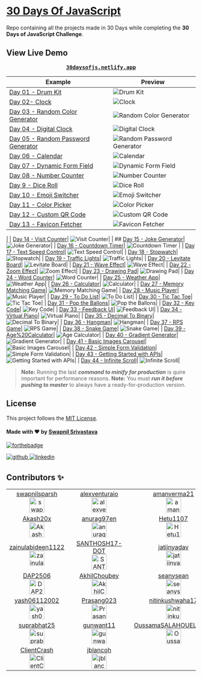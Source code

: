 # [30 Days Of JavaScript](30daysofjs.netlify.app)
Repo containing all the projects made in 30 Days while completing the <b>30 Days of JavaScript Challenge</b>.

## View Live Demo
<pre><center><a href="https://30daysofjs.netlify.app/"><b>30daysofjs.netlify.app</b></a></center></pre>

| Example  | Preview |
|---|---|
| [Day 01 - Drum Kit](https://30daysofjs.netlify.app/01%20-%20Drum%20Kit/) | ![Drum Kit](30DaysOfJavascript/assets/01.png)|
| [Day 02- Clock](https://30daysofjs.netlify.app/02%20-%20clock/)|![Clock](30DaysOfJavascript/assets/02.png)|
| [Day 03 - Random Color Generator](https://30daysofjs.netlify.app/03%20-%20Random%20Color%20Generator/)|![Random Color Generator](30DaysOfJavascript/assets/03.png)|
| [Day 04 - Digital Clock](https://30daysofjs.netlify.app/04%20-%20Digital%20Clock/)| ![Digital Clock](30DaysOfJavascript/assets/04.png)|
|  [Day 05 - Random Password Generator](https://30daysofjs.netlify.app/05%20-%20Random%20Password%20Generator/)| ![Random Password Generator](30DaysOfJavascript/assets/05.png)|
| [Day 06 - Calendar](https://30daysofjs.netlify.app/06%20-%20Calendar/)|![Calendar](30DaysOfJavascript/assets/06.png) |
| [Day 07 - Dynamic Form Field](https://30daysofjs.netlify.app/07%20-%20Dynamic%20Form%20Field/index.html)| ![Dynamic Form Field](30DaysOfJavascript/assets/07.png)|
| [Day 08 - Number Counter](https://30daysofjs.netlify.app/08%20-%20Number%20Counter/index.html)| ![Number Counter](30DaysOfJavascript/assets/08.png)|
| [Day 9 - Dice Roll](https://30daysofjs.netlify.app/09%20-%20Dice%20Roll/index.html)| ![Dice Roll](30DaysOfJavascript/assets/09.png)|
| [Day 10 - Emoji Switcher](https://30daysofjs.netlify.app/10%20-%20Emoji%20Switcher%20like%20Discord/index.html)| ![Emoji Switcher](30DaysOfJavascript/assets/10.png)|
| [Day 11 - Color Picker](https://30daysofjs.netlify.app/11%20-%20Color%20Picker/index.html)| ![Color Picker](30DaysOfJavascript/assets/11.png)|
| [Day 12 - Custom QR Code](https://30daysofjs.netlify.app/12%20-%20Custom%20QR%20Code/index.html)| ![Custom QR Code](30DaysOfJavascript/assets/12.png)|
| [Day 13 - Favicon Fetcher](https://30daysofjs.netlify.app/13%20-%20Favicon%20Fetcher/index.html)| ![Favicon Fetcher](30DaysOfJavascript/assets/13.png)
|
| [Day 14 - Visit Counter](https://30daysofjs.netlify.app/14%20-%20Visit%20Counter/index.html)| ![Visit Counter](30DaysOfJavascript/assets/14.png)|
| ## [Day 15 - Joke Generator](https://30daysofjs.netlify.app/15%20-%20Joke%20Generator/index.html)| ![Joke Generator](30DaysOfJavascript/assets/15.png)|
| [Day 16 - Countdown Timer](https://30daysofjs.netlify.app/16%20-%20Countdown%20Timer/index.html)| ![Countdown Timer](30DaysOfJavascript/assets/16.png)
|
| [Day 17 - Text Speed Control](https://30daysofjs.netlify.app/17%20-%20Text%20Speed%20Control/index.html)| ![Text Speed Control](30DaysOfJavascript/assets/17.png)|
| [Day 18 - Stopwatch](https://30daysofjs.netlify.app/18%20-%20Stopwatch/index.html)| ![Stopwatch](30DaysOfJavascript/assets/18.png)|
| [Day 19 - Traffic Lights](https://30daysofjs.netlify.app/19%20-%20raffic%20Lights/index.html)| ![Traffic Lights](30DaysOfJavascript/assets/19.png)|
| [Day 20 - Levitate Board](https://30daysofjs.netlify.app/20%20-%20Levitate%20Board/index.html)| ![Levitate Board](30DaysOfJavascript/assets/20.png)|
| [Day 21 - Wave Effect](https://30daysofjs.netlify.app/21%20-%20Wave%20Effect/index.html)| ![Wave Effect](30DaysOfJavascript/assets/21.png)|
| [Day 22 - Zoom Effect](https://30daysofjs.netlify.app/22%20-%20Zoom%20Effect/index.html)| ![Zoom Effect](30DaysOfJavascript/assets/22.png)|
| [Day 23 - Drawing Pad](https://30daysofjs.netlify.app/23%20-%20Drawing%20Pad/index.html)| ![Drawing Pad](30DaysOfJavascript/assets/23.png)|
| [Day 24 - Word Counter](https://30daysofjs.netlify.app/24%20-%20Word%20Counter/index.html)| ![Word Counter](30DaysOfJavascript/assets/24.png)|
| [Day 25 - Weather App](https://30daysofjs.netlify.app/25%20-%20Weather%20App/index.html)| ![Weather App](30DaysOfJavascript/assets/25.png)|
| [Day 26 - Calculator](https://30daysofjs.netlify.app/26%20-%20Calculator/index.html)| ![Calculator](30DaysOfJavascript/assets/26.png)|
| [Day 27 - Memory Matching Game](https://30daysofjs.netlify.app/27%20-%20Memory%20Matching%20Game/index.html)| ![Memory Matching Game](30DaysOfJavascript/assets/27.png)|
| [Day 28 - Music Player](https://30daysofjs.netlify.app/28%20-%20Music%20Player/index.html)| ![Music Player](30DaysOfJavascript/assets/28.png)|
| [Day 29 - To Do List](https://30daysofjs.netlify.app/29%20-%20To%20Do%20List/index.html)| ![To Do List](30DaysOfJavascript/assets/29.png)|
| [Day 30 - Tic Tac Toe](https://30daysofjs.netlify.app/30%20-%20Tic%20Tac%20Toe/index.html)| ![Tic Tac Toe](30DaysOfJavascript/assets/30.png)|
| [Day 31 - Pop the Ballons](https://30daysofjs.netlify.app/31%20-%20Pop%20the%20Balloons/index.html)| ![Pop the Ballons](30DaysOfJavascript/assets/31.png)|
| [Day 32 - Key Code](https://30daysofjs.netlify.app/32%20-%20Key%20Code/index.html)| ![Key Code](30DaysOfJavascript/assets/32.png)|
| [Day 33 - Feedback UI](https://30daysofjs.netlify.app/33%20-%20Feedback%20UI/index.html)| ![Feedback UI](30DaysOfJavascript/assets/33.png)|
| [Day 34 - Virtual Piano](https://30daysofjs.netlify.app/34%20-%20Virtual%20Piano/index.html)| ![Virtual Piano](30DaysOfJavascript/assets/34.png)|
| [Day 35 - Decimal To Binary](https://30daysofjs.netlify.app/35%20-%20Decimal%20To_Binary/index.html)| ![Decimal To Binary](30DaysOfJavascript/assets/35.png)|
| [Day 36 - Hangman](https://30daysofjs.netlify.app/36%20-%20Hangman/index.html)| ![Hangman](30DaysOfJavascript/assets/36.png)|
| [Day 37 - RPS Game](https://30daysofjs.netlify.app/37%20-%20RPS%20Game/index.html)| ![RPS Game](30DaysOfJavascript/assets/37.png)|
| [Day 38 - Snake Game](https://30daysofjs.netlify.app/38%20-%20Snake%20Game/index.html)| ![Snake Game](30DaysOfJavascript/assets/38.png)|
| [Day 39 - Age%20Calculator](https://30daysofjs.netlify.app/39%20-%20Age%20Calculator/index.html)| ![Age Calculator](30DaysOfJavascript/assets/39.png)|
| [Day 40 - Gradient Generator](https://30daysofjs.netlify.app/40%20-%20Gradient%20Generator/index.html)| ![Gradient Generator](30DaysOfJavascript/assets/40.png)|
| [Day 41 - Basic Images Carousel](https://30daysofjs.netlify.app/41%20-%20Basic%20Carousel/index.html)| ![Basic Images Carousel](30DaysOfJavascript/assets/41.png)|
| [Day 42 - Simple Form Validation](https://30daysofjs.netlify.app/42%20-%20Simple%20Form%20Validation/index.html)| ![Simple Form Validation](30DaysOfJavascript/assets/42.png)|
| [Day 43 - Getting Started with APIs](https://30daysofjs.netlify.app/43%20-%20Getting%20Started%20with%20APIs/index.html)| ![Getting Started with APIs](30DaysOfJavascript/assets/43.png)|
| [Day 44 - Infinite Scroll](https://30daysofjs.netlify.app/44%20-%20Infinite%20Scroll/index.html)| ![Infinite Scroll](30DaysOfJavascript/assets/44.png)|


> **Note:** Running the last ***command to minify for production*** is quire important for performance reasons.
> **Note:** You must ***run it before pushing to master*** to always have a ready-for-production version.
## License
This project follows the [MIT License](/LICENSE).

#### Made with ♥ by <a href="https://swapnilsparsh.github.io/">Swapnil Srivastava</a>
[![forthebadge](https://forthebadge.com/images/badges/built-with-love.svg)](https://swapnilsparsh.github.io/)

<a href="https://github.com/swapnilsparsh" target="_blank">
<img src=https://img.shields.io/badge/github-%2324292e.svg?&style=for-the-badge&logo=github&logoColor=white alt=github style="margin-bottom: 5px;" />
</a>
<a href="https://www.linkedin.com/in/swapnil-srivastava-sparsh/" target="_blank">
<img src=https://img.shields.io/badge/linkedin-%231E77B5.svg?&style=for-the-badge&logo=linkedin&logoColor=white alt=linkedin style="margin-bottom: 5px;" />
</a>

## Contributors ✨
<!-- ALL-CONTRIBUTORS-LIST:START -->

<table>
  <tr>
    <td align="center">
      <a href="https://github.com/swapnilsparsh">
        <label>swapnilsparsh</label>
        <br />
        <img src="https://avatars.githubusercontent.com/u/69387608?s=60&v=4" alt=swapnilsparsh 
        width="40px; style="margin-bottom: 5px;/>
      </a>
    <td>
    <td align="center">
      <a href="https://github.com/alexventuraio">
        <label>alexventuraio</label>
        <br />
        <img src="https://avatars.githubusercontent.com/u/13169164?s=60&v=4" alt=alexventuraio 
        width="40px; style="margin-bottom: 5px;/>
      </a>
    <td>
    <td align="center">
      <a href="https://github.com/amanverma21">
        <label>amanverma21</label>
        <br />
        <img src="https://avatars.githubusercontent.com/u/47691773?s=60&v=4" alt=amanverma21 
        width="40px; style="margin-bottom: 5px;/>
      </a>
    <td>
    <td align="center">
      <a href="https://github.com/zaidm124">
        <label>zaidm124</label>
        <br />
        <img src="https://avatars.githubusercontent.com/u/78914793?s=60&v=4" alt=zaidm124 
        width="40px; style="margin-bottom: 5px;/>
      </a>
    <td>
  </tr>
  <tr>
    <td align="center">
      <a href="https://github.com/Akash20x">
        <label>Akash20x</label>
        <br />
        <img src="https://avatars.githubusercontent.com/u/46225357?s=60&v=4" alt=Akash20x 
        width="40px; style="margin-bottom: 5px;/>
      </a>
    <td>
    <td align="center">
      <a href="https://github.com/anurag97en">
        <label>anurag97en</label>
        <br />
        <img src="https://avatars.githubusercontent.com/u/26683414?s=60&v=4" alt=anurag97en 
        width="40px; style="margin-bottom: 5px;/>
      </a>
    <td>
    <td align="center">
      <a href="https://github.com/Hetu1107">
        <label>Hetu1107</label>
        <br />
        <img src="https://avatars.githubusercontent.com/u/81302882?s=60&v=4" alt=Hetu1107 
        width="40px; style="margin-bottom: 5px;/>
      </a>
    <td>
    <td align="center">
      <a href="https://github.com/SK02K1" >
        <label>SK02K1</label>
        <br />
        <img src="https://avatars.githubusercontent.com/u/55895224?s=60&v=4" alt=SK02K1 
        width="40px; style="margin-bottom: 5px;/>
      </a>
    <td>
  </tr>
  <tr>
    <td align="center">
      <a href="https://github.com/zainulabideen1122">
        <label>zainulabideen1122</label>
        <br />
        <img src="https://avatars.githubusercontent.com/u/59528492?s=60&v=4" alt=zainulabideen1122 
        width="40px; style="margin-bottom: 5px;/>
      </a>
    <td>
    <td align="center">
      <a href="https://github.com/SANTHOSH17-DOT">
        <label>SANTHOSH17-DOT</label>
        <br />
        <img src="https://avatars.githubusercontent.com/u/74037707?s=60&v=4" alt=SANTHOSH17-DOT 
        width="40px; style="margin-bottom: 5px;/>
      </a>
    <td>
    <td align="center">
      <a href="https://github.com/jatiinyadav">
        <label>jatiinyadav</label>
        <br />
        <img src="https://avatars.githubusercontent.com/u/73248007?s=60&v=4" alt=jatiinyadav 
        width="40px; style="margin-bottom: 5px;/>
      </a>
    <td>
    <td align="center">
      <a href="https://github.com/ahamed">
        <label>ahamed</label>
        <br />
        <img src="https://avatars.githubusercontent.com/u/5783354?s=60&v=4" alt=ahamed 
        width="40px; style="margin-bottom: 5px;/>
      </a>
    <td>
  </tr>
  <tr>
    <td align="center">
      <a href="https://github.com/DAP2506" >
        <label>DAP2506</label>
        <br />
        <img src="https://avatars.githubusercontent.com/u/81152370?s=60&v=4" alt=DAP2506 
        width="40px; style="margin-bottom: 5px;/>
      </a>
    <td>
    <td align="center">
      <a href="https://github.com/AkhilChoubey" >
        <label>AkhilChoubey</label>
        <br />
        <img src="https://avatars.githubusercontent.com/u/62749779?s=60&v=4" alt=AkhilChoubey 
        width="40px; style="margin-bottom: 5px;/>
      </a>
    <td>
    <td align="center">
      <a href="https://github.com/seanysean" >
        <label>seanysean</label>
        <br />
        <img src="https://avatars.githubusercontent.com/u/24863887?s=60&v=4" alt=seanysean 
        width="40px; style="margin-bottom: 5px;/>
      </a>
    <td>
    <td align="center">
      <a href="https://github.com/Ambikesh88" >
        <label>Ambikesh88</label>
        <br />
        <img src="https://avatars.githubusercontent.com/u/77687635?s=60&v=4" alt=Ambikesh88 
        width="40px; style="margin-bottom: 5px;/>
      </a>
    <td>
  </tr>
  <tr>
    <td align="center">
      <a href="https://github.com/yash06112002" >
        <label>yash06112002</label>
        <br />
        <img src="https://avatars.githubusercontent.com/u/82724814?s=60&v=4" alt=yash06112002 
        width="40px; style="margin-bottom: 5px;/>
      </a>
    <td>
    <td align="center">
      <a href="https://github.com/Prasang023" >
        <label>Prasang023</label>
        <br />
        <img src="https://avatars.githubusercontent.com/u/76046510?s=60&v=4" alt=Prasang023 
        width="40px; style="margin-bottom: 5px;/>
      </a>
    <td>
    <td align="center">
      <a href="https://github.com/nitinkushwaha17" >
        <label>nitinkushwaha17</label>
        <br />
        <img src="https://avatars.githubusercontent.com/u/79357960?s=60&v=4" alt=nitinkushwaha17 
        width="40px; style="margin-bottom: 5px;/>
      </a>
    <td>
    <td align="center">
      <a href="https://github.com/amanzrx4" >
        <label>amanzrx4</label>
        <br />
        <img src="https://avatars.githubusercontent.com/u/78354463?s=60&v=4" alt=amanzrx4 
        width="40px; style="margin-bottom: 5px;/>
      </a>
    <td>
  </tr>
  <tr>
    <td align="center">
      <a href="https://github.com/suprabhat25" >
        <label>suprabhat25</label>
        <br />
        <img src="https://avatars.githubusercontent.com/u/47072868?s=60&v=4" alt=suprabhat25 
        width="40px; style="margin-bottom: 5px;/>
      </a>
    <td>
    <td align="center">
      <a href="https://github.com/gunwant11" >
        <label>gunwant11</label>
        <br />
        <img src="https://avatars.githubusercontent.com/u/72063762?s=60&v=4" alt=gunwant11 
        width="40px; style="margin-bottom: 5px;/>
      </a>
    <td>
    <td align="center">
      <a href="https://github.com/OussamaSALAHOUELHADJ" >
        <label>OussamaSALAHOUELHADJ</label>
        <br />
        <img src="https://avatars.githubusercontent.com/u/55297866?s=60&v=4" alt=OussamaSALAHOUELHADJ 
        width="40px; style="margin-bottom: 5px;/>
      </a>
    <td>
    <td align="center">
      <a href="https://github.com/ShivangiRai1310" >
        <label>ShivangiRai1310</label>
        <br />
        <img src="https://avatars.githubusercontent.com/u/57129598?s=60&v=4" alt=ShivangiRai1310 
        width="40px; style="margin-bottom: 5px;/>
      </a>
    <td>
  </tr>
  <tr>
    <td align="center">
      <a href="https://github.com/ClientCrash" >
        <label>ClientCrash</label>
        <br />
        <img src="https://avatars.githubusercontent.com/u/40364569?s=60&v=4" alt=ClientCrash 
        width="40px; style="margin-bottom: 5px;/>
      </a>
    <td>
    <td align="center">
      <a href="https://github.com/jblancoh" >
        <label>jblancoh</label>
        <br />
        <img src="https://avatars.githubusercontent.com/u/8377098?v=4" alt=jblancoh 
        width="40px; style="margin-bottom: 5px;/>
      </a>
    <td>
  </tr>
</tab>

<!-- ALL-CONTRIBUTORS-LIST:END -->